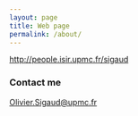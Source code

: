 ```yaml
---
layout: page
title: Web page 
permalink: /about/
---
```



http://people.isir.upmc.fr/sigaud

### Contact me

[Olivier.Sigaud@upmc.fr](mailto:Olivier.Sigaud@upmc.fr)
